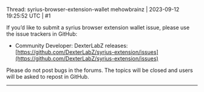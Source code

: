 Thread: syrius-browser-extension-wallet
mehowbrainz | 2023-09-12 19:25:52 UTC | #1

If you’d like to submit a syrius browser extension wallet issue, please use the issue trackers in GitHub:

* Community Developer: DexterLabZ releases: [https://github.com/DexterLabZ/syrius-extension/issues](https://github.com/DexterLabZ/syrius-extension/issues)

Please do not post bugs in the forums. The topics will be closed and users will be asked to repost in GitHub.

-------------------------

